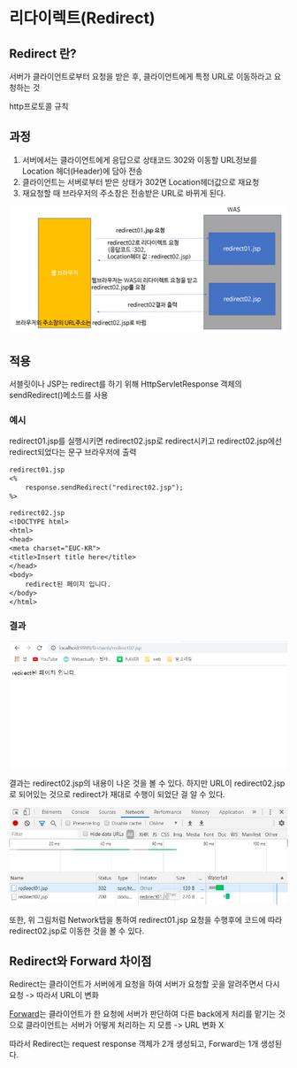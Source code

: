 # 리다이렉트(Redirect)

## Redirect 란?

서버가 클라이언트로부터 요청을 받은 후, 클라이언트에게 특정 URL로 이동하라고 요청하는 것

http프로토콜 규칙

## 과정

1. 서버에서는 클라이언트에게 응답으로 상태코드 302와 이동할 URL정보를 Location 헤더(Header)에 담아 전송
2. 클라이언트는 서버로부터 받은 상태가 302면 Location헤더값으로 재요청
3. 재요청할 때 브라우저의 주소창은 전송받은 URL로 바뀌게 된다.

![Redirect 과정](/picture/Redirect_과정.JPG)

## 적용

서블릿이나 JSP는 redirect를 하기 위해 HttpServletResponse 객체의 sendRedirect()메소드를 사용

### 예시 

redirect01.jsp를 실행시키면 redirect02.jsp로  redirect시키고 redirect02.jsp에선 redirect되었다는 문구 브라우저에 출력

```
redirect01.jsp
<%
	response.sendRedirect("redirect02.jsp");
%>
```

```
redirect02.jsp
<!DOCTYPE html>
<html>
<head>
<meta charset="EUC-KR">
<title>Insert title here</title>
</head>
<body>
	redirect된 페이지 입니다.
</body>
</html>
```

### 결과

![Redirect 결과](/picture/Redirect_결과.JPG)

결과는 redirect02.jsp의 내용이 나온 것을 볼 수 있다. 하지만 URL이 redirect02.jsp로 되어있는 것으로 redirect가 재대로 수행이 되었단 걸 알 수 있다.

![Redirect Network](/picture/Redirect_Network.JPG)

또한, 위 그림처럼 Network탭을 통하여 redirect01.jsp 요청을 수행후에 코드에 따라 redirect02.jsp로 이동한 것을 볼 수 있다.

## Redirect와 Forward 차이점

Redirect는 클라이언트가 서버에게 요청을 하여 서버가 요청할 곳을 알려주면서 다시 요청 -> 따라서 URL이 변화

[Forward](https://github.com/dnwlsrla40/INFO_Repo/blob/master/Forward.md)는 클라이언트가 한 요청에 서버가 판단하여 다른 back에게 처리를 맡기는 것으로 클라이언트는 서버가 어떻게 처리하는 지 모름 -> URL 변화 X

따라서 Redirect는 request response 객체가 2개 생성되고, Forward는 1개 생성된다.